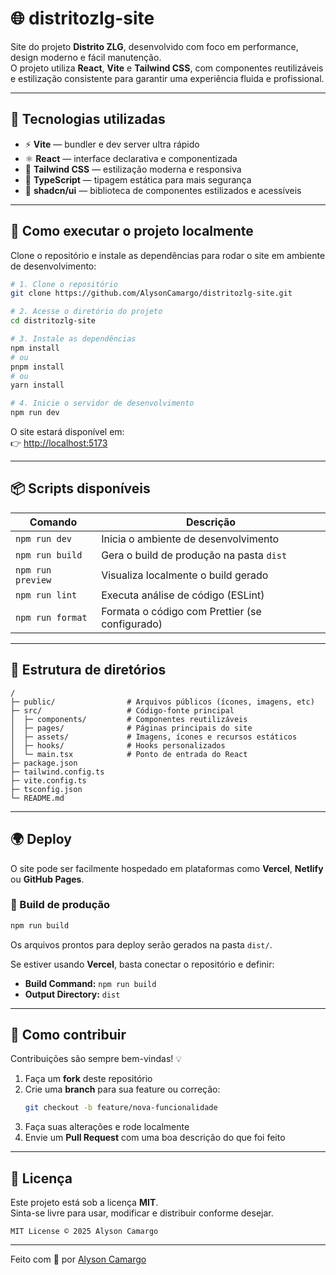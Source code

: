 # 🌐 distritozlg-site

Site do projeto **Distrito ZLG**, desenvolvido com foco em performance, design moderno e fácil manutenção.  
O projeto utiliza **React**, **Vite** e **Tailwind CSS**, com componentes reutilizáveis e estilização consistente para garantir uma experiência fluida e profissional.

---

## 🧰 Tecnologias utilizadas

- ⚡ **Vite** — bundler e dev server ultra rápido  
- ⚛️ **React** — interface declarativa e componentizada  
- 💅 **Tailwind CSS** — estilização moderna e responsiva  
- 🧩 **TypeScript** — tipagem estática para mais segurança  
- 🧠 **shadcn/ui** — biblioteca de componentes estilizados e acessíveis  

---

## 🚀 Como executar o projeto localmente

Clone o repositório e instale as dependências para rodar o site em ambiente de desenvolvimento:

```bash
# 1. Clone o repositório
git clone https://github.com/AlysonCamargo/distritozlg-site.git

# 2. Acesse o diretório do projeto
cd distritozlg-site

# 3. Instale as dependências
npm install
# ou
pnpm install
# ou
yarn install

# 4. Inicie o servidor de desenvolvimento
npm run dev
```

O site estará disponível em:  
👉 [http://localhost:5173](http://localhost:5173)

---

## 📦 Scripts disponíveis

| Comando | Descrição |
|----------|------------|
| `npm run dev` | Inicia o ambiente de desenvolvimento |
| `npm run build` | Gera o build de produção na pasta `dist` |
| `npm run preview` | Visualiza localmente o build gerado |
| `npm run lint` | Executa análise de código (ESLint) |
| `npm run format` | Formata o código com Prettier (se configurado) |

---

## 📂 Estrutura de diretórios

```
/
├─ public/                # Arquivos públicos (ícones, imagens, etc)
├─ src/                   # Código-fonte principal
│  ├─ components/         # Componentes reutilizáveis
│  ├─ pages/              # Páginas principais do site
│  ├─ assets/             # Imagens, ícones e recursos estáticos
│  ├─ hooks/              # Hooks personalizados
│  └─ main.tsx            # Ponto de entrada do React
├─ package.json
├─ tailwind.config.ts
├─ vite.config.ts
├─ tsconfig.json
└─ README.md
```

---

## 🌍 Deploy

O site pode ser facilmente hospedado em plataformas como **Vercel**, **Netlify** ou **GitHub Pages**.

### 🔧 Build de produção
```bash
npm run build
```

Os arquivos prontos para deploy serão gerados na pasta `dist/`.

Se estiver usando **Vercel**, basta conectar o repositório e definir:
- **Build Command:** `npm run build`
- **Output Directory:** `dist`

---

## 🤝 Como contribuir

Contribuições são sempre bem-vindas! 💡

1. Faça um **fork** deste repositório  
2. Crie uma **branch** para sua feature ou correção:  
   ```bash
   git checkout -b feature/nova-funcionalidade
   ```
3. Faça suas alterações e rode localmente  
4. Envie um **Pull Request** com uma boa descrição do que foi feito  

---

## 📝 Licença

Este projeto está sob a licença **MIT**.  
Sinta-se livre para usar, modificar e distribuir conforme desejar.

```
MIT License © 2025 Alyson Camargo
```

---

Feito com 💙 por [Alyson Camargo](https://github.com/AlysonCamargo)
